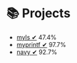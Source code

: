 # 📚 Projects <a name="project"></a>

- [myls ✔](myls) 47.4%
- [myprintf ✔](myprintf) 97.7%
- [navy ✔](navy) 92.7%